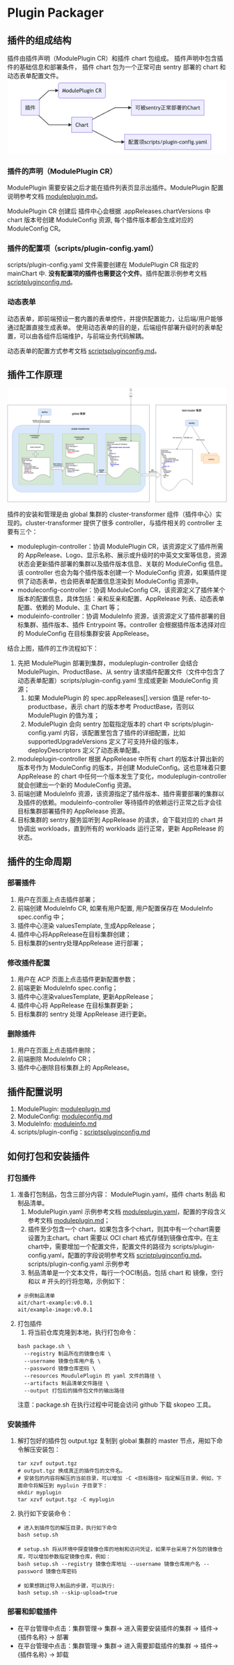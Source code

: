 # Plugin Packager
## 插件的组成结构
插件由插件声明（ModulePlugin CR）和插件 chart 包组成。 插件声明中包含插件的基础信息和部署条件，
插件 chart 包为一个正常可由 sentry 部署的 chart 和动态表单配置文件。
![how_plugin_composed.png](images/how_plugin_composed.png)
### 插件的声明（ModulePlugin CR）
ModulePlugin 需要安装之后才能在插件列表页显示出插件。ModulePlugin 配置说明参考文档 [moduleplugin.md](docs%2Fmoduleplugin.md)。

ModulePlugin CR 创建后 插件中心会根据 .appReleases.chartVersions 中 chart 版本号创建 ModuleConfig 资源, 每个插件版本都会生成对应的 ModuleConfig CR。

### 插件的配置项（scripts/plugin-config.yaml）
scripts/plugin-config.yaml 文件需要创建在 ModulePlugin CR 指定的 mainChart 中. <strong>没有配置项的插件也需要这个文件</strong>。插件配置示例参考文档 [scriptpluginconfig.md](docs/scriptspluginconfig.md)。

### 动态表单
动态表单，即前端预设一套内置的表单控件，并提供配置能力，让后端/用户能够通过配置直接生成表单。
使用动态表单的目的是，后端组件部署升级时的表单配置，可以由各组件后端维护，与前端业务代码解耦。

动态表单的配置方式参考文档 [scriptspluginconfig.md](docs/scriptspluginconfig.md)。

## 插件工作原理
![how_plugin_works.png](images/how_plugin_works.png)

插件的安装和管理是由 global 集群的 cluster-transformer 组件（插件中心）实现的。cluster-transformer 提供了很多 controller，与插件相关的 controller 主要有三个：

- moduleplugin-controller：协调 ModulePlugin CR，该资源定义了插件所需的 AppRelease、Logo、显示名称、展示或升级时的中英文文案等信息，资源状态会更新插件部署的集群以及插件版本信息、关联的 ModuleConfig 信息。该 controller 也会为每个插件版本创建一个 ModuleConfig 资源，如果插件提供了动态表单，也会把表单配置信息渲染到 ModuleConfig 资源中。
- moduleconfig-controller：协调 ModuleConfig CR，该资源定义了插件某个版本的配置信息，具体包括：亲和反亲和配置、AppRelease 列表、动态表单配置、依赖的 Module、主 Chart 等；
- moduleinfo-controller：协调 ModuleInfo 资源，该资源定义了插件部署的目标集群、插件版本、插件 Entrypoint 等。controller 会根据插件版本选择对应的 ModuleConfig 在目标集群安装 AppRelease。

结合上图，插件的工作流程如下：
1. 先把 ModulePlugin 部署到集群，moduleplugin-controller 会结合 ModulePlugin、ProductBase、从 sentry 请求插件配置文件（文件中包含了动态表单配置）scripts/plugin-config.yaml 生成或更新 ModuleConfig 资源；
   1. 如果 ModulePlugin 的 spec.appReleases[].version 值是 refer-to-productbase，表示 chart 的版本参考 ProductBase，否则以 ModulePlugin 的值为准；
   2. ModulePlugin 会向 sentry 加载指定版本的 chart 中 scripts/plugin-config.yaml 内容，该配置里包含了插件的详细配置，比如 supportedUpgradeVersions 定义了可支持升级的版本，deployDescriptors 定义了动态表单配置。
2. moduleplugin-controller 根据 AppRelease 中所有 chart 的版本计算出新的版本号作为 ModuleConfig 的版本，并创建 ModuleConfig。这也意味着只要 AppRelease 的 chart 中任何一个版本发生了变化，moduleplugin-controller 就会创建出一个新的 ModuleConfig 资源。
3. 前端创建 ModuleInfo 资源，该资源指定了插件版本、插件需要部署的集群以及插件的依赖。moduleinfo-controller 等待插件的依赖运行正常之后才会往目标集群部署插件的 AppRelease 资源。
4. 目标集群的 sentry 服务监听到 AppRelease 的请求，会下载对应的 chart 并协调出 workloads，直到所有的 workloads 运行正常，更新 AppRelease 的状态。

## 插件的生命周期
### 部署插件
1. 用户在页面上点击插件部署；
2. 前端创建 ModuleInfo CR, 如果有用户配置, 用户配置保存在 ModuleInfo spec.config 中； 
3. 插件中心渲染 valuesTemplate, 生成AppRelease； 
4. 插件中心将AppRelease在目标集群创建；
5. 目标集群的sentry处理AppRelease 进行部署；

### 修改插件配置
1. 用户在 ACP 页面上点击插件更新配置参数；
2. 前端更新 ModuleInfo spec.config； 
3. 插件中心渲染valuesTemplate, 更新AppRelease； 
4. 插件中心将 AppRelease 在目标集群更新； 
5. 目标集群的 sentry 处理 AppRelease 进行更新。

### 删除插件
1. 用户在页面上点击插件删除； 
2. 前端删除 ModuleInfo CR； 
3. 插件中心删除目标集群上的 AppRelease。

## 插件配置说明
1. ModulePlugin: [moduleplugin.md](docs/moduleplugin.md)
2. ModuleConfig: [moduleconfig.md](docs/moduleconfig.md)
3. ModuleInfo: [moduleinfo.md](docs/moduleinfo.md)
4. scripts/plugin-config：[scriptspluginconfig.md](docs/scriptspluginconfig.md)

## 如何打包和安装插件
### 打包插件
1. 准备打包制品，包含三部分内容： ModulePlugin.yaml，插件 charts 制品 和制品清单。
   1. ModulePlugin.yaml 示例参考文档 [moduleplugin.yaml](docs/examples/yamls/moduleplugin.yaml)，配置的字段含义参考文档 [moduleplugin.md](docs/moduleplugin.md)； 
   2. 插件至少包含一个 chart，如果包含多个chart，则其中有一个chart需要设置为主chart。chart 需要以 OCI chart 格式存储到镜像仓库中。在主chart中，需要增加一个配置文件，配置文件的路径为 scripts/plugin-config.yaml，配置的字段说明参考文档 [scriptpluginconfig.md](docs/scriptspluginconfig.md)。scripts/plugin-config.yaml 示例参考 
   3. 制品清单是一个文本文件，每行一个OCI制品，包括 chart 和 镜像，空行和以 # 开头的行将忽略，示例如下：
   ```text
   # 示例制品清单
   ait/chart-example:v0.0.1
   ait/example-image:v0.0.1
   ```
2. 打包插件
   1. 将当前仓库克隆到本地，执行打包命令：
   ```shell
   bash package.sh \
     --registry 制品所在的镜像仓库 \
     --username 镜像仓库用户名 \
     --password 镜像仓库密码 \
     --resources MoudulePlugin 的 yaml 文件的路径 \
     --artifacts 制品清单文件路径 \
     --output 打包后的插件包文件的输出路径
   ```
   注意：package.sh 在执行过程中可能会访问 github 下载 skopeo 工具。
### 安装插件
1. 解打包好的插件包 output.tgz 复制到 global 集群的 master 节点，用如下命令解压安装包：
   ```shell
   tar xzvf output.tgz
   # output.tgz 换成真正的插件包的文件名。
   # 安装包的内容将解压的当前目录，可以增加 -C <目标路径> 指定解压目录，例如，下面命令将解压到 mypluin 子目录下：
   mkdir myplugin
   tar xzvf output.tgz -C myplugin
   ```
2. 执行如下安装命令：
   ```shell
   # 进入到插件包的解压目录，执行如下命令
   bash setup.sh
   
   # setup.sh 将从环境中探查镜像仓库的地制和访问凭证，如果平台采用了外包的镜像仓库，可以增加参数指定镜像仓库，例如：
   bash setup.sh --registry 镜像仓库地址 --username 镜像仓库用户名 --password 镜像仓库密码
   
   # 如果想跳过导入制品的步骤，可以执行:
   bash setup.sh --skip-upload=true
   ```
### 部署和卸载插件
- 在平台管理中点击：集群管理→ 集群→ 进入需要安装插件的集群 → 插件→ {插件名称} → 部署 
- 在平台管理中点击：集群管理→ 集群→ 进入需要卸载插件的集群 → 插件→ {插件名称} → 卸载